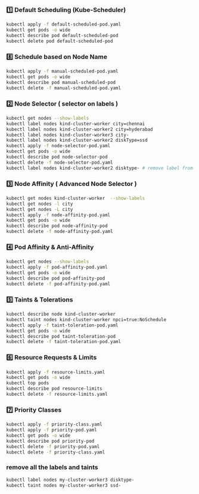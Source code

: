 

### 1️⃣ Default Scheduling (Kube-Scheduler)

```bash
kubectl apply -f default-scheduled-pod.yaml
kubectl get pods -o wide
kubectl describe pod default-scheduled-pod
kubectl delete pod default-scheduled-pod
```

### 8️⃣ Schedule based on Node Name

```bash
kubectl apply -f manual-scheduled-pod.yaml
kubectl get pods -o wide
kubectl describe pod manual-scheduled-pod
kubectl delete -f manual-scheduled-pod.yaml
```

### 2️⃣ Node Selector ( selector on labels )
```bash
kubectl get nodes --show-labels
kubectl label nodes kind-cluster-worker city=chennai
kubectl label nodes kind-cluster-worker2 city=hyderabad
kubectl label nodes kind-cluster-worker3 city-
kubectl label nodes kind-cluster-worker2 diskType=ssd
kubectl apply -f node-selector-pod.yaml
kubectl get pods -o wide
kubectl describe pod node-selector-pod
kubectl delete -f node-selector-pod.yaml
kubectl label nodes kind-cluster-worker2 disktype- # remove label from node
```


### 3️⃣ Node Affinity  ( Advanced Node Selector )

```bash
kubectl get nodes kind-cluster-worker  --show-labels
kubectl get nodes -l city
kubectl get nodes -L city
kubectl apply -f node-affinity-pod.yaml
kubectl get pods -o wide
kubectl describe pod node-affinity-pod
kubectl delete -f node-affinity-pod.yaml
```


### 4️⃣ Pod Affinity & Anti-Affinity

```bash
kubectl get nodes --show-labels
kubectl apply -f pod-affinity-pod.yaml
kubectl get pods -o wide
kubectl describe pod pod-affinity-pod
kubectl delete -f pod-affinity-pod.yaml
```


### 5️⃣ Taints & Tolerations

```bash
kubectl describe node kind-cluster-worker
kubectl taint nodes kind-cluster-worker npci=true:NoSchedule
kubectl apply -f taint-toleration-pod.yaml
kubectl get pods -o wide
kubectl describe pod taint-toleration-pod
kubectl delete -f taint-toleration-pod.yaml
```





### 6️⃣ Resource Requests & Limits

```bash
kubectl apply -f resource-limits.yaml
kubectl get pods -o wide
kubectl top pods
kubectl describe pod resource-limits
kubectl delete -f resource-limits.yaml

```


### 7️⃣ Priority Classes

```bash
kubectl apply -f priority-class.yaml
kubectl apply -f priority-pod.yaml
kubectl get pods -o wide
kubectl describe pod priority-pod
kubectl delete -f priority-pod.yaml
kubectl delete -f priority-class.yaml
```


### remove all the labels and taints

```bash
kubectl label nodes my-cluster-worker3 disktype-
kubectl taint nodes my-cluster-worker3 ssd-
```
